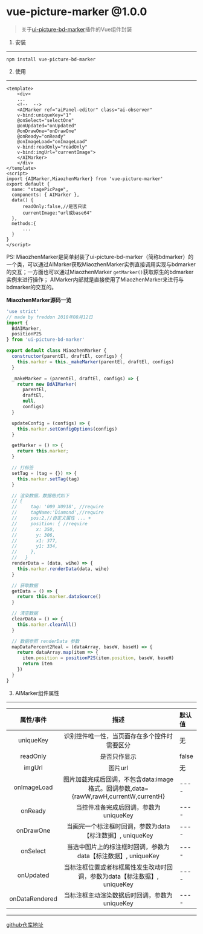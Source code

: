 # vue-picture-marker @1.0.0

> 关于[ui-picture-bd-marker](https://www.npmjs.com/package/ui-picture-bd-marker)插件的Vue组件封装

1. 安装
---
`
npm install vue-picture-bd-marker
`


2. 使用
---

```
<template>
    <div>
    ...
    <!--  -->
    <AIMarker ref="aiPanel-editor" class="ai-observer" 
    v-bind:uniqueKey="1" 
    @onSelect="selectOne" 
    @onUpdated="onUpdated" 
    @onDrawOne="onDrawOne"
    @onReady="onReady" 
    @onImageLoad="onImageLoad" 
    v-bind:readOnly="readOnly" 
    v-bind:imgUrl="currentImage">
    </AIMarker>
    </div>
</template>
<script>
import {AIMarker,MiaozhenMarker} from 'vue-picture-marker'
export default {
  name: "stagePicPage",
  components: { AIMarker },
  data() {
      readOnly:false,//是否只读
      currentImage:"url或base64"
  },
  methods:{
      ...
  }
}
</script>

```


PS: MiaozhenMarker是简单封装了ui-picture-bd-marker（简称bdmarker）的一个类，可以通过AIMarker获取MiaozhenMarker实例直接调用实现与bdmarker的交互；一方面也可以通过MiaozhenMarker `getMarker()`获取原生的bdmarker实例来进行操作；
AIMarker内部就是直接使用了MiaozhenMarker来进行与bdmarker的交互的。


**MiaozhenMarker源码一览**


```js
'use strict'
// made by freddon 2018年08月12日
import {
  BdAIMarker,
  positionP2S
} from 'ui-picture-bd-marker'

export default class MiaozhenMarker {
  constructor(parentEl, draftEl, configs) {
    this.marker = this._makeMarker(parentEl, draftEl, configs)
  }

  _makeMarker = (parentEl, draftEl, configs) => {
    return new BdAIMarker(
      parentEl,
      draftEl,
      null,
      configs)
  }

  updateConfig = (configs) => {
    this.marker.setConfigOptions(configs)
  }

  getMarker = () => {
    return this.marker;
  }

  // 打标签
  setTag = (tag = {}) => {
    this.marker.setTag(tag)
  }

  // 渲染数据，数据格式如下
  // {
  //     tag: '009_X0918', //require
  //     tagName:'Diamond',//require
  //     pos:2,//自定义属性 ... +
  //     position: { //require
  //       x: 350,
  //       y: 306,
  //       x1: 377,
  //       y1: 334,
  //     },
  //   }
  renderData = (data, wihe) => {
    this.marker.renderData(data, wihe)
  }

  // 获取数据
  getData = () => {
    return this.marker.dataSource()
  }

  // 清空数据
  clearData = () => {
    this.marker.clearAll()
  }

  // 数据参照 renderData 参数
  mapDataPercent2Real = (dataArray, baseW, baseH) => {
    return dataArray.map(item => {
      item.position = positionP2S(item.position, baseW, baseH)
      return item
    })
  }
}
```

3. AIMarker组件属性
---
|属性/事件|描述|默认值|
|:---:|:---:|:--| 
|uniqueKey|识别控件唯一性，当页面存在多个控件时需要区分| 无|
|readOnly|是否只作显示|false|
|imgUrl|图片url|无|
|onImageLoad|图片加载完成后回调，不包含data:image格式。回调参数,data={rawW,rawH,currentW,currentH}|----|
|onReady|当控件准备完成后回调，参数为uniqueKey|----|
|onDrawOne|当画完一个标注框时回调，参数为data【标注数据】, uniqueKey|----|
|onSelect|当选中图片上的标注框时回调，参数为data【标注数据】, uniqueKey|----|
|onUpdated|当标注框位置或者标框属性发生改动时回调，参数为data【标注数据】, uniqueKey|----|
|onDataRendered|当标注框主动渲染数据后时回调，参数为uniqueKey|----|

----


[github仓库地址](https://github.com/FRED5DON/vue-ui-picture-bd-marker)

